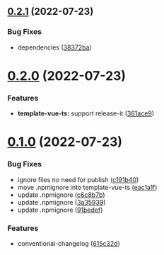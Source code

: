 

## [0.2.1](https://github.com/hunterliu1003/vibrary/compare/v0.2.0...v0.2.1) (2022-07-23)


### Bug Fixes

* dependencies ([38372ba](https://github.com/hunterliu1003/vibrary/commit/38372ba911c35d82cd6302e1f010c49e163cfa64))

# [0.2.0](https://github.com/hunterliu1003/vibrary/compare/v0.1.0...v0.2.0) (2022-07-23)


### Features

* **template-vue-ts:** support release-it ([361ace9](https://github.com/hunterliu1003/vibrary/commit/361ace9e9989fe0c43ee689039a4495436c2b5ab))

# [0.1.0](https://github.com/hunterliu1003/vibrary/compare/v0.0.6...v0.1.0) (2022-07-23)


### Bug Fixes

* ignore files no need for publish ([c191b40](https://github.com/hunterliu1003/vibrary/commit/c191b40d60df7761baebd507ea1ad874fdad3f31))
* move .npmignore into template-vue-ts ([eac1a1f](https://github.com/hunterliu1003/vibrary/commit/eac1a1feee25b601d8e1bc6423207c6e915ba8fd))
* update .npmignore ([c6c8b7b](https://github.com/hunterliu1003/vibrary/commit/c6c8b7bd8104ebee70cbbc7063b2347e70dc9440))
* update .npmignore ([3a35939](https://github.com/hunterliu1003/vibrary/commit/3a3593963933587805a8b56116a8256f9ff6691b))
* update .npmignore ([91bedef](https://github.com/hunterliu1003/vibrary/commit/91bedefc4c4bdbf85cd0588d365dc6f56a035b4c))


### Features

* conventional-changelog ([615c32d](https://github.com/hunterliu1003/vibrary/commit/615c32db18e5bd330c15c5478f655990c00e81a5))
